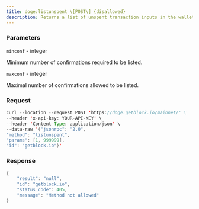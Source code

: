 ```yaml
---
title: doge:listunspent \[POST\] {disallowed}
description: Returns a list of unspent transaction inputs in the wallet.
---
```


### Parameters


`minconf` - integer

Minimum number of confirmations required to be listed.

`maxconf` - integer

Maximal number of confirmations allowed to be listed.

### Request

``` java
curl --location --request POST 'https://doge.getblock.io/mainnet/' \
--header 'x-api-key: YOUR-API-KEY' \
--header 'Content-Type: application/json' \
--data-raw '{"jsonrpc": "2.0",
"method": "listunspent",
"params": [1, 999999],
"id": "getblock.io"}'
```

###  Response

``` java
{
    "result": "null",
    "id": "getblock.io",
    "status_code": 405,
    "message": "Method not allowed"
}
```

